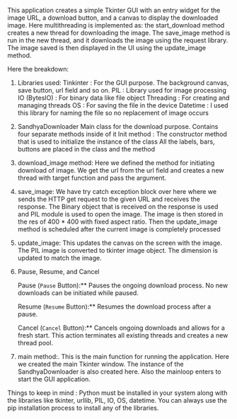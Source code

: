 This application creates a simple Tkinter GUI with an entry widget for the image URL, a download button, and a canvas to display the downloaded image. Here multithreading is implemented as: the start_download method creates a new thread for downloading the image. The save_image method is run in the new thread, and it downloads the image using the request library. The image saved is then displayed in the UI using the update_image method.


Here the breakdown:

1) Libraries used:
      Tinkinter : For the GUI purpose. The background canvas, save button, url field and so on.
      PIL : Library used for image processing
      IO (BytesIO) : For binary data like file object
      Threading : For creating and managing threads
      OS : For saving the file in the device
      Datetime : I used this library for naming the file so no replacement of image occurs

2) SandhyaDownloader
      Main class for the download purpose. Contains four separate methods inside of it
      Init method : The constructor method that is used to initialize the instance of the class
      All the labels, bars, buttons are placed in the class and the method

3) download_image method:
      Here we defined the method for initiating download of image. We get the url from the url
      field and creates a new thread with target function and pass the argument.

4) save_image:
      We have try catch exception block over here where we sends the HTTP get request to the given
      URL and receives the response. The Binary object that is received on the response is used and PIL
      module is used to open the image. The image is then stored in the res of 400 * 400 with fixed aspect ratio.
      Then the update_image method is scheduled after the current image is completely processed

5) update_image:
      This updates the canvas on the screen with the image. The PIL image is converted to tkinter
      image object. The dimension is updated to match the image.

8) Pause, Resume, and Cancel

      Pause (`Pause` Button):** Pauses the ongoing download process. No new downloads can be initiated while paused.

      Resume (`Resume` Button):** Resumes the download process after a pause.

      Cancel (`Cancel` Button):** Cancels ongoing downloads and allows for a fresh start. This action terminates all existing threads and creates a new thread pool.

7) main method:.
      This is the main function for running the application. Here we created the main
      Tkinter window. The instance of the SandhyaDownloader is also created here. Also the mainloop
      enters to start the GUI application.

Things to keep in mind : Python must be installed in your system along with the libraries like tkinter, urllib,
PIL, IO, OS, datetime. You can always use the pip installation process to install any of the libraries.
